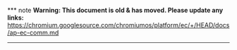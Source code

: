 *** note
**Warning: This document is old & has moved.  Please update any links:**<br>
https://chromium.googlesource.com/chromiumos/platform/ec/+/HEAD/docs/ap-ec-comm.md
***

